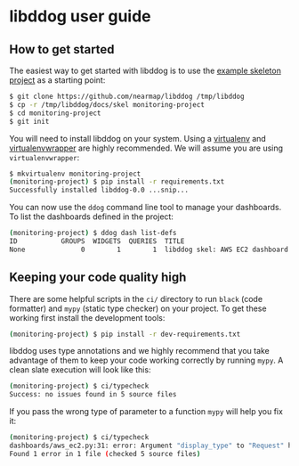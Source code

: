 # libddog user guide


## How to get started

The easiest way to get started with libddog is to use the [example skeleton project](skel) as a starting point:

```bash
$ git clone https://github.com/nearmap/libddog /tmp/libddog
$ cp -r /tmp/libddog/docs/skel monitoring-project
$ cd monitoring-project
$ git init
```

You will need to install libddog on your system. Using a [virtualenv](https://virtualenv.pypa.io/en/latest/) and [virtualenvwrapper](https://virtualenvwrapper.readthedocs.io/en/latest/) are highly recommended. We will assume you are using `virtualenvwrapper`:

```bash
$ mkvirtualenv monitoring-project
(monitoring-project) $ pip install -r requirements.txt 
Successfully installed libddog-0.0 ...snip...
```

You can now use the `ddog` command line tool to manage your dashboards. To list the dashboards defined in the project:

```bash
(monitoring-project) $ ddog dash list-defs
ID           GROUPS  WIDGETS  QUERIES  TITLE
None              0        1        1  libddog skel: AWS EC2 dashboard
```



## Keeping your code quality high

There are some helpful scripts in the `ci/` directory to run `black` (code formatter) and `mypy` (static type checker) on your project. To get these working first install the development tools:

```bash
(monitoring-project) $ pip install -r dev-requirements.txt 
```

libddog uses type annotations and we highly recommend that you take advantage of them to keep your code working correctly by running `mypy`. A clean slate execution will look like this:

```bash
(monitoring-project) $ ci/typecheck 
Success: no issues found in 5 source files
```

If you pass the wrong type of parameter to a function `mypy` will help you fix it:

```bash
(monitoring-project) $ ci/typecheck 
dashboards/aws_ec2.py:31: error: Argument "display_type" to "Request" has incompatible type "LineWidth"; expected "DisplayType"
Found 1 error in 1 file (checked 5 source files)
```